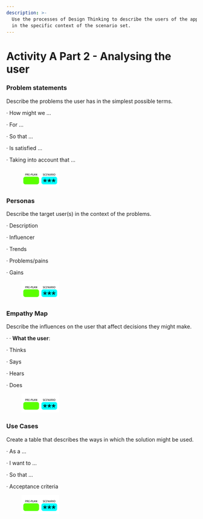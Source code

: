 ```yaml
---
description: >-
  Use the processes of Design Thinking to describe the users of the application
  in the specific context of the scenario set.
---
```


# Activity A Part 2 - Analysing the user

### Problem statements

Describe the problems the user has in the simplest possible terms.

·         How might we ...

·         For …

·         So that ...

·         Is satisfied ...

·         Taking into account that ...

<div align="left">

<figure><img src=".gitbook/assets/image (145).png" alt=""><figcaption></figcaption></figure>

</div>

### Personas

Describe the target user(s) in the context of the problems.

·         Description

·         Influencer

·         Trends

·         Problems/pains

·         Gains

<div align="left">

<figure><img src=".gitbook/assets/image (146).png" alt=""><figcaption></figcaption></figure>

</div>

### Empathy Map

Describe the influences on the user that affect decisions they might make.

·         ·         **What the user**:

·         Thinks

·         Says

·         Hears

·         Does

<div align="left">

<figure><img src=".gitbook/assets/image (147).png" alt=""><figcaption></figcaption></figure>

</div>

### Use Cases

Create a table that describes the ways in which the solution might be used.

·         As a ...

·         I want to ...

·         So that ...

·         Acceptance criteria

<div align="left">

<figure><img src=".gitbook/assets/image (148).png" alt=""><figcaption></figcaption></figure>

</div>
